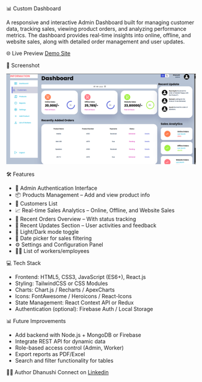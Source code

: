 📊 Custom Dashboard

A responsive and interactive Admin Dashboard built for managing customer data, tracking sales, viewing product orders, and analyzing performance metrics. The dashboard provides real-time insights into online, offline, and website sales, along with detailed order management and user updates.

🌐 Live Preview
[Demo Site](https://my-custom-dashboard.netlify.app/)

📸 Screenshot

![Dashboard Preview](./dashboard.png)

🛠️ Features

- 🔐 Admin Authentication Interface
- 📦 Products Management – Add and view product info
- 👥 Customers List
- 📈 Real-time Sales Analytics – Online, Offline, and Website Sales
- 🛒 Recent Orders Overview – With status tracking
- 🔄 Recent Updates Section – User activities and feedback
- 🌙 Light/Dark mode toggle
- 📅 Date picker for sales filtering
- ⚙️ Settings and Configuration Panel
- 🧑‍🔧 List of workers/employees

💻 Tech Stack

- Frontend: HTML5, CSS3, JavaScript (ES6+), React.js
- Styling: TailwindCSS or CSS Modules
- Charts: Chart.js / Recharts / ApexCharts
- Icons: FontAwesome / Heroicons / React-Icons
- State Management: React Context API or Redux
- Authentication (optional): Firebase Auth / Local Storage

📊 Future Improvements

- Add backend with Node.js + MongoDB or Firebase
- Integrate REST API for dynamic data
- Role-based access control (Admin, Worker)
- Export reports as PDF/Excel
- Search and filter functionality for tables

🧑‍💻 Author
Dhanushi
Connect on [Linkedin](https://www.linkedin.com/in/dhanushi-gupta-b3b397215/)





